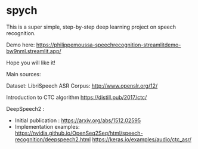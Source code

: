 # spych
 
This is a super simple, step-by-step deep learning project on speech recognition.

Demo here: https://philippemoussa-speechrecognition-streamlitdemo-bw9nml.streamlit.app/

Hope you will like it!

Main sources:

Dataset: LibriSpeech ASR Corpus: http://www.openslr.org/12/

Introduction to CTC algorithm https://distill.pub/2017/ctc/

DeepSpeech2 :
- Initial publication : https://arxiv.org/abs/1512.02595
- Implementation examples:  
https://nvidia.github.io/OpenSeq2Seq/html/speech-recognition/deepspeech2.html
https://keras.io/examples/audio/ctc_asr/

